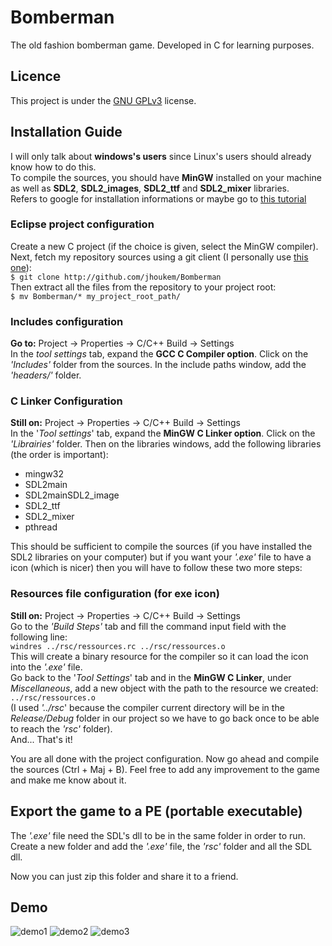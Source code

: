 # Bomberman
The old fashion bomberman game. Developed in C for learning purposes.  

## Licence
This project is under the [GNU GPLv3](https://choosealicense.com/licenses/gpl-3.0/) license.  

## Installation Guide
I will only talk about **windows's users** since Linux's users should already know how to do this.  
To compile the sources, you should have **MinGW** installed on your machine as well as **SDL2**, **SDL2_images**, **SDL2_ttf** and **SDL2_mixer** libraries.  
Refers to google for installation informations or maybe go to [this tutorial](https://www.caveofprogramming.com/c-for-complete-beginners/setting-up-sdl-windows.html)

### Eclipse project configuration
Create a new C project (if the choice is given, select the MinGW compiler). Next, fetch my repository sources using a git client (I personally use [this one](https://git-for-windows.github.io/)):   
`$ git clone http://github.com/jhoukem/Bomberman`  
Then extract all the files from the repository to your project root:  
`$ mv Bomberman/* my_project_root_path/`  

### Includes configuration
**Go to:** Project -> Properties -> C/C++ Build -> Settings  
In the *tool settings* tab, expand the **GCC C Compiler option**. Click on the *'Includes'* folder from the sources. 
In the include paths window, add the *'headers/'* folder.  

### C Linker Configuration  
**Still on:** Project -> Properties -> C/C++ Build -> Settings  
In the '*Tool settings*' tab, expand the **MinGW C Linker option**. Click on the *'Librairies'* folder. Then on the libraries windows, add the following libraries (the order is important):  
- mingw32  
- SDL2main  
- SDL2mainSDL2_image  
- SDL2_ttf  
- SDL2_mixer  
- pthread  

This should be sufficient to compile the sources (if you have installed the SDL2 libraries on your computer) but if you want your *'.exe'* file to have a icon (which is nicer) then you will have to follow these two more steps:  

### Resources file configuration (for exe icon)
**Still on:** Project -> Properties -> C/C++ Build -> Settings  
Go to the *'Build Steps'* tab and fill the command input field with the following line:  
`windres ../rsc/ressources.rc ../rsc/ressources.o`  
This will create a binary resource for the compiler so it can load the icon into the *'.exe'* file.  
Go back to the '*Tool Settings*' tab and in the **MinGW C Linker**, under *Miscellaneous*, add a new object with the path to the resource we created:  
`../rsc/ressources.o`  
(I used *'../rsc*' because the compiler current directory will be in the *Release/Debug* folder in our project so we have to go back once to be able to reach the *'rsc'* folder).  
And... That's it!

You are all done with the project configuration. Now go ahead and compile the sources (Ctrl + Maj + B).
Feel free to add any improvement to the game and make me know about it.

## Export the game to a PE (portable executable)
The *'.exe'* file need the SDL's dll to be in the same folder in order to run. Create a new folder and add the *'.exe'* file, the *'rsc'* folder and all the SDL dll.

Now you can just zip this folder and share it to a friend.

## Demo  

![demo1](https://cloud.githubusercontent.com/assets/9862039/26765895/d716d76e-4953-11e7-9dcf-7d65f140232d.png)
![demo2](https://cloud.githubusercontent.com/assets/9862039/26765896/d71a575e-4953-11e7-928b-e2ad7540caf3.png)
![demo3](https://cloud.githubusercontent.com/assets/9862039/26765894/d7136d7c-4953-11e7-8525-96e1097c62a8.png)